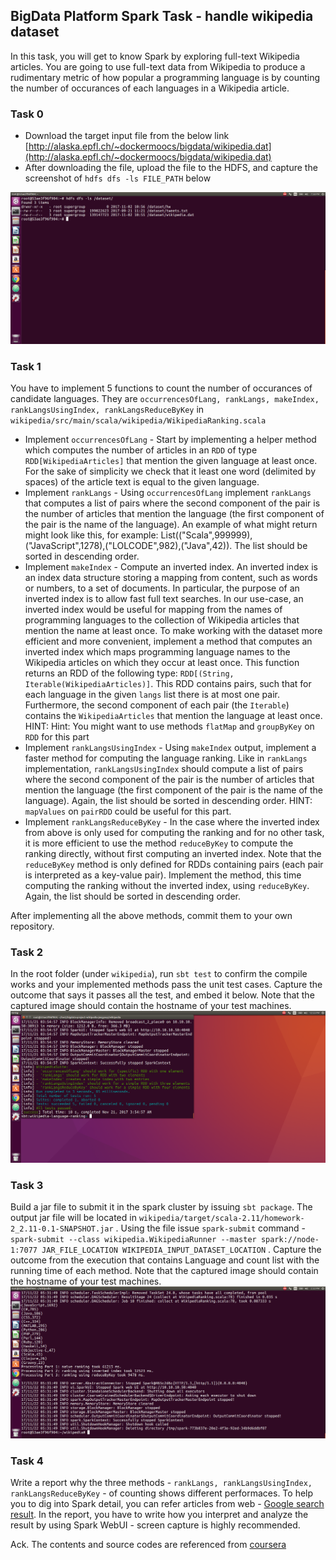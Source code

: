 ## BigData Platform Spark Task - handle wikipedia dataset

In this task, you will get to know Spark by exploring full-text Wikipedia articles. You are going to use full-text data from Wikipedia to produce a rudimentary metric of how popular a programming language is by counting the number of occurances of each languages in a Wikipedia article. 

### Task 0
* Download the target input file from the below link [http://alaska.epfl.ch/~dockermoocs/bigdata/wikipedia.dat](http://alaska.epfl.ch/~dockermoocs/bigdata/wikipedia.dat)
* After downloading the file, upload the file to the HDFS, and capture the screenshot of `hdfs dfs -ls FILE_PATH` below
<img src="스크린샷, 2017-11-02 19-58-20.png">

### Task 1
You have to implement 5 functions to count the number of occurances of candidate languages. They are `occurrencesOfLang, rankLangs, makeIndex, rankLangsUsingIndex, rankLangsReduceByKey` in `wikipedia/src/main/scala/wikipedia/WikipediaRanking.scala` 
* Implement `occurrencesOfLang` - Start by implementing a helper method which computes the number of articles in an `RDD` of type `RDD[WikipediaArticles]` that mention the given language at least once. For the sake of simplicity we check that it least one word (delimited by spaces) of the article text is equal to the given language.
* Implement `rankLangs` - Using `occurrencesOfLang` implement `rankLangs` that computes a list of pairs where the second component of the pair is the number of articles that mention the language (the first component of the pair is the name of the language). An example of what might return might look like this, for example: List(("Scala",999999),("JavaScript",1278),("LOLCODE",982),("Java",42)). The list should be sorted in descending order.
* Implement `makeIndex` - Compute an inverted index. An inverted index is an index data structure storing a mapping from content, such as words or numbers, to a set of documents. In particular, the purpose of an inverted index is to allow fast full text searches. In our use-case, an inverted index would be useful for mapping from the names of programming languages to the collection of Wikipedia articles that mention the name at least once. To make working with the dataset more efficient and more convenient, implement a method that computes an inverted index which maps programming language names to the Wikipedia articles on which they occur at least once. This function returns an RDD of the following type: `RDD[(String, Iterable(WikipediaArticles)]`. This RDD contains pairs, such that for each language in the given `langs` list there is at most one pair. Furthermore, the second component of each pair (the `Iterable`) contains the `WikipediaArticles` that mention the language at least once. HINT: Hint: You might want to use methods `flatMap` and `groupByKey` on `RDD` for this part
* Implement `rankLangsUsingIndex` - Using `makeIndex` output, implement a faster method for computing the language ranking. Like in `rankLangs` implementation, `rankLangsUsingIndex` should compute a list of pairs where the second component of the pair is the number of articles that mention the language (the first component of the pair is the name of the language). Again, the list should be sorted in descending order. HINT: `mapValues` on `pairRDD` could be useful for this part.
* Implement `rankLangsReduceByKey` - In the case where the inverted index from above is only used for computing the ranking and for no other task, it is more efficient to use the method `reduceByKey` to compute the ranking directly, without first computing an inverted index. Note that the `reduceByKey` method is only defined for RDDs containing pairs (each pair is interpreted as a key-value pair). Implement the method, this time computing the ranking without the inverted index, using `reduceByKey`. Again, the list should be sorted in descending order.

After implementing all the above methods, commit them to your own repository.

### Task 2
In the root folder (under `wikipedia`), run `sbt test` to confirm the compile works and your implemented methods pass the unit test cases. Capture the outcome that says it passes all the test, and embed it below. Note that the captured image should contain the hostname of your test machines.
<img src="스크린샷, 2017-11-21 12-55-33.png">

### Task 3
Build a jar file to submit it in the spark cluster by issuing `sbt package`. The output jar file will be located in `wikipedia/target/scala-2.11/homework-2_2.11-0.1-SNAPSHOT.jar` . Using the file issue `spark-submit` command - `spark-submit --class wikipedia.WikipediaRunner --master spark://node-1:7077 JAR_FILE_LOCATION WIKIPEDIA_INPUT_DATASET_LOCATION` .  Capture the outcome from the execution that contains Language and count list with the running time of each method. Note that the captured image should contain the hostname of your test machines.
<img src="스크린샷, 2017-11-22 14-32-13.png">

### Task 4
Write a report why the three methods - `rankLangs, rankLangsUsingIndex, rankLangsReduceByKey` - of counting shows different performaces. To help you to dig into Spark detail, you can refer articles from web - [Google search result](https://goo.gl/eFzMcm). In the report, you have to write how you interpret and analyze the result by using Spark WebUI - screen capture is highly recommended.



Ack. The contents and source codes are referenced from [coursera](https://www.coursera.org/learn/scala-spark-big-data/home/welcome)
